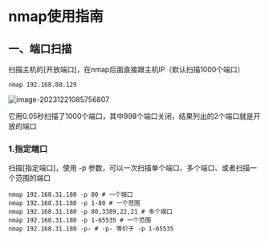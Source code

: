 # nmap使用指南

## 一、端口扫描

扫描主机的[开放端口]，在nmap后面直接跟主机IP（默认扫描1000个端口）

```shell
nmap 192.168.88.129
```

![image-20231221085756807](C:\Users\Administrator\AppData\Roaming\Typora\typora-user-images\image-20231221085756807.png)

它用0.05秒扫描了1000个端口，其中998个端口关闭，结果列出的2个端口就是开放的端口

### 1.指定端口

扫描[指定端口]，使用 -p 参数，可以一次扫描单个端口、多个端口、或者扫描一个范围的端口

```shell
nmap 192.168.31.180 -p 80 # 一个端口
nmap 192.168.31.180 -p 1-80 # 一个范围
nmap 192.168.31.180 -p 80,3389,22,21 # 多个端口
nmap 192.168.31.180 -p 1-65535 # 一个范围
nmap 192.168.31.180 -p-	# -p- 等价于 -p 1-65535
```

